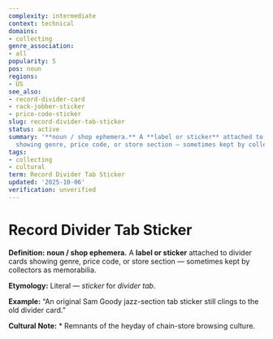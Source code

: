 ```yaml
---
complexity: intermediate
context: technical
domains:
- collecting
genre_association:
- all
popularity: 5
pos: noun
regions:
- US
see_also:
- record-divider-card
- rack-jobber-sticker
- price-code-sticker
slug: record-divider-tab-sticker
status: active
summary: '**noun / shop ephemera.** A **label or sticker** attached to divider cards
  showing genre, price code, or store section — sometimes kept by collectors as memorabilia.'
tags:
- collecting
- cultural
term: Record Divider Tab Sticker
updated: '2025-10-06'
verification: unverified
---
```


# Record Divider Tab Sticker

**Definition:** **noun / shop ephemera.** A **label or sticker** attached to divider cards showing genre, price code, or store section — sometimes kept by collectors as memorabilia.

**Etymology:** Literal — *sticker* for *divider tab*.

**Example:** “An original Sam Goody jazz-section tab sticker still clings to the old divider card.”

**Cultural Note:** * Remnants of the heyday of chain-store browsing culture.


